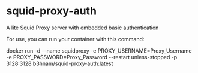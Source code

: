 # squid-proxy-auth
A lite Squid Proxy server with embedded basic authentication

For use, you can run your container with this command:

docker run -d --name squidproxy -e PROXY_USERNAME=Proxy_Username -e PROXY_PASSWORD=Proxy_Password --restart unless-stopped -p 3128:3128 b3hnam/squid-proxy-auth:latest
